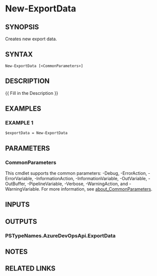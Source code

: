 ﻿---
external help file: AzureDevOpsApi-help.xml
Module Name: AzureDevOpsApi
online version:
schema: 2.0.0
---

# New-ExportData

## SYNOPSIS
Creates new export data.

## SYNTAX

```
New-ExportData [<CommonParameters>]
```

## DESCRIPTION
{{ Fill in the Description }}

## EXAMPLES

### EXAMPLE 1
```
$exportData = New-ExportData
```

## PARAMETERS

### CommonParameters
This cmdlet supports the common parameters: -Debug, -ErrorAction, -ErrorVariable, -InformationAction, -InformationVariable, -OutVariable, -OutBuffer, -PipelineVariable, -Verbose, -WarningAction, and -WarningVariable. For more information, see [about_CommonParameters](http://go.microsoft.com/fwlink/?LinkID=113216).

## INPUTS

## OUTPUTS

### PSTypeNames.AzureDevOpsApi.ExportData
## NOTES

## RELATED LINKS
